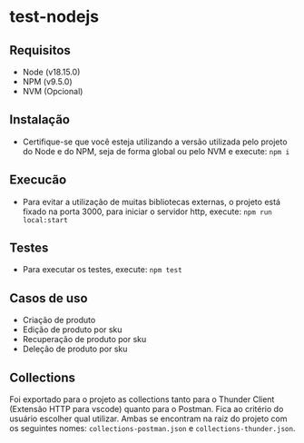 # test-nodejs

## Requisitos
- Node (v18.15.0)
- NPM (v9.5.0)
- NVM (Opcional)

## Instalação

- Certifique-se que você esteja utilizando a versão utilizada pelo projeto do Node e do NPM, seja de forma global ou pelo NVM e execute: `npm i`

## Execucão

- Para evitar a utilização de muitas bibliotecas externas, o projeto está fixado na porta 3000, para iniciar o servidor http, execute: `npm run local:start`

## Testes
- Para executar os testes, execute: `npm test`

## Casos de uso
- Criação de produto
- Edição de produto por sku
- Recuperação de produto por sku
- Deleção de produto por sku

## Collections
Foi exportado para o projeto as collections tanto para o Thunder Client (Extensão HTTP para vscode) quanto para o Postman. Fica ao critério do usuário escolher qual utilizar. Ambas se encontram na raiz do projeto com os seguintes nomes: `collections-postman.json` e `collections-thunder.json`.
